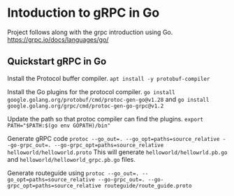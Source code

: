 # Intoduction to gRPC in Go
Project follows along with the grpc introduction using Go. https://grpc.io/docs/languages/go/

## Quickstart gRPC in Go
Install the Protocol buffer compiler. `apt install -y protobuf-compiler`

Install the Go plugins for the protocol compiler. `go install google.golang.org/protobuf/cmd/protoc-gen-go@v1.28` and `go install google.golang.org/grpc/cmd/protoc-gen-go-grpc@v1.2`

Update the path so that protoc compiler can find the plugins. `export PATH="$PATH:$(go env GOPATH)/bin"`

Generate gRPC code `protoc --go_out=. --go_opt=paths=source_relative --go-grpc_out=. --go-grpc_opt=paths=source_relative helloworld/helloworld.proto` This will generate `helloworld/hellowrld.pb.go` and `helloworld/helloworld_grpc.pb.go` files.

Generate routeguide using `protoc --go_out=. --go_opt=paths=source_relative --go-grpc_out=. --go-grpc_opt=paths=source_relative routeguide/route_guide.proto`